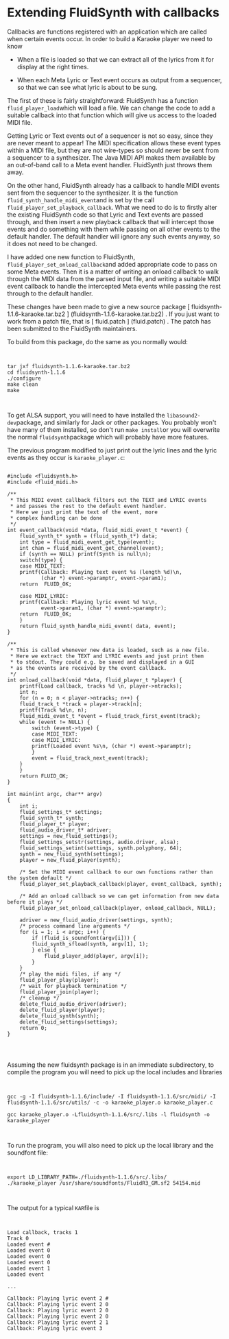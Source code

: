 #  Extending FluidSynth with callbacks 

Callbacks are functions registered with an application which
      are called when certain events occur. In order to build a Karaoke
      player we need to know

+  When a file is loaded so that we can extract all of the lyrics
	  from it for display at the right times.


+  When each Meta Lyric or Text event occurs as output from
	  a sequencer, so that we can see what lyric is about to be
	  sung.




The first of these is fairly straightforward: FluidSynth
      has a function
 `fluid_player_load`which will
      load a file. We can change the code to add a suitable callback into that
      function which will give us access to the loaded MIDI file.

Getting Lyric or Text events out of a sequencer is not so easy, since they
      are never meant to appear! The MIDI specification allows these
      event types within a MIDI file, but they are not wire-types so
      should never be sent from a sequencer to a synthesizer.
      The Java MIDI API makes them available by an out-of-band call
      to a Meta event handler. FluidSynth just throws them away.

On the other hand, FluidSynth already has a callback to handle
      MIDI events sent from the sequencer to the synthesizer. It is
      the function
 `fluid_synth_handle_midi_event`and is set by the call
 `fluid_player_set_playback_callback`.
      What we need to do is to firstly alter the 
      existing FluidSynth code so that Lyric and
      Text events are passed through, and then insert a new playback
      callback that will intercept those events and do something
      with them while passing on all other events to the default
      handler. The default handler will ignore any such events
      anyway, so it does not need to be changed.

I have added one new function to FluidSynth,
 `fluid_player_set_onload_callback`and added appropriate code to pass on some Meta
      events. Then it is a matter of writing an onload
      callback to walk through the MIDI data from the parsed
      input file, and writing a suitable MIDI event callback
      to handle the intercepted Meta events while passing the rest
      through to the default handler.

These changes have been made to give a new source
      package
 [
	fluidsynth-1.1.6-karaoke.tar.bz2
      ] (fluidsynth-1.1.6-karaoke.tar.bz2)
.
      If you just want to work from a patch file, that is
 [
	fluid.patch
      ] (fluid.patch)
.
      The patch has been submitted to the FluidSynth
      maintainers.

To build from this package, do the same as you normally
      would:
```

	
tar jxf fluidsynth-1.1.6-karaoke.tar.bz2
cd fluidsynth-1.1.6
./configure
make clean
make
	
      
```
To get ALSA support, you will need to have installed
      the
 `libasound2-dev`package, and similarly
      for Jack or other packages. You probably won't have  many
      of them installed, so
      don't run
 `make install`or you will overwrite
      the normal
 `fluidsynth`package which will 
      probably have more features.

The previous program modified to just print out
      the lyric lines and the lyric events as they occur
      is
 `karaoke_player.c`:
```sh_cpp

#include <fluidsynth.h>
#include <fluid_midi.h>

/**
 * This MIDI event callback filters out the TEXT and LYRIC events
 * and passes the rest to the default event handler.
 * Here we just print the text of the event, more
 * complex handling can be done
 */
int event_callback(void *data, fluid_midi_event_t *event) {
    fluid_synth_t* synth = (fluid_synth_t*) data;
    int type = fluid_midi_event_get_type(event);
    int chan = fluid_midi_event_get_channel(event);
    if (synth == NULL) printf(Synth is null\n);
    switch(type) {
    case MIDI_TEXT:
	printf(Callback: Playing text event %s (length %d)\n, 
	       (char *) event->paramptr, event->param1);
	return  FLUID_OK;

    case MIDI_LYRIC:
	printf(Callback: Playing lyric event %d %s\n, 
	       event->param1, (char *) event->paramptr);
	return  FLUID_OK;
    }
    return fluid_synth_handle_midi_event( data, event);
}

/**
 * This is called whenever new data is loaded, such as a new file.
 * Here we extract the TEXT and LYRIC events and just print them
 * to stdout. They could e.g. be saved and displayed in a GUI
 * as the events are received by the event callback.
 */ 
int onload_callback(void *data, fluid_player_t *player) {
    printf(Load callback, tracks %d \n, player->ntracks);
    int n;
    for (n = 0; n < player->ntracks; n++) {
	fluid_track_t *track = player->track[n];
	printf(Track %d\n, n);
	fluid_midi_event_t *event = fluid_track_first_event(track);
	while (event != NULL) {
	    switch (event->type) {
	    case MIDI_TEXT:
	    case MIDI_LYRIC:
		printf(Loaded event %s\n, (char *) event->paramptr);
	    }
	    event = fluid_track_next_event(track);
	}
    }
    return FLUID_OK;
}

int main(int argc, char** argv)
{
    int i;
    fluid_settings_t* settings;
    fluid_synth_t* synth;
    fluid_player_t* player;
    fluid_audio_driver_t* adriver;
    settings = new_fluid_settings();
    fluid_settings_setstr(settings, audio.driver, alsa);
    fluid_settings_setint(settings, synth.polyphony, 64);
    synth = new_fluid_synth(settings);
    player = new_fluid_player(synth);

    /* Set the MIDI event callback to our own functions rather than the system default */
    fluid_player_set_playback_callback(player, event_callback, synth);

    /* Add an onload callback so we can get information from new data before it plays */
    fluid_player_set_onload_callback(player, onload_callback, NULL);

    adriver = new_fluid_audio_driver(settings, synth);
    /* process command line arguments */
    for (i = 1; i < argc; i++) {
        if (fluid_is_soundfont(argv[i])) {
	    fluid_synth_sfload(synth, argv[1], 1);
        } else {
            fluid_player_add(player, argv[i]);
        }
    }
    /* play the midi files, if any */
    fluid_player_play(player);
    /* wait for playback termination */
    fluid_player_join(player);
    /* cleanup */
    delete_fluid_audio_driver(adriver);
    delete_fluid_player(player);
    delete_fluid_synth(synth);
    delete_fluid_settings(settings);
    return 0;
}


      
```


Assuming the new fluidsynth package is in an immediate subdirectory,
      to compile the program you will need  to pick up the local 
      includes and libraries
```

	
gcc -g -I fluidsynth-1.1.6/include/ -I fluidsynth-1.1.6/src/midi/ -I fluidsynth-1.1.6/src/utils/ -c -o karaoke_player.o karaoke_player.c

gcc karaoke_player.o -Lfluidsynth-1.1.6/src/.libs -l fluidsynth -o karaoke_player
	
      
```


To run the program, you will also need to pick up the local library
      and the soundfont file:
```

	
export LD_LIBRARY_PATH=./fluidsynth-1.1.6/src/.libs/
./karaoke_player /usr/share/soundfonts/FluidR3_GM.sf2 54154.mid
	
      
```


The output for a typical
 `KAR`file is
```

	
Load callback, tracks 1 
Track 0
Loaded event #
Loaded event 0
Loaded event 0
Loaded event 0
Loaded event 1
Loaded event 

...

Callback: Playing lyric event 2 #
Callback: Playing lyric event 2 0
Callback: Playing lyric event 2 0
Callback: Playing lyric event 2 0
Callback: Playing lyric event 2 1
Callback: Playing lyric event 3 
	
      
```



